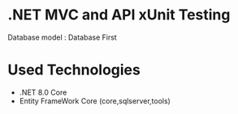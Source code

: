 # .NET MVC and API xUnit Testing
Database model : Database First

# Used Technologies

- .NET 8.0 Core
- Entity FrameWork Core (core,sqlserver,tools)


